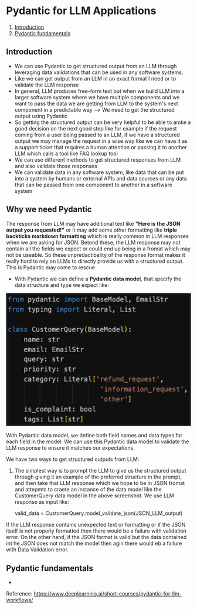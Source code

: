 # Pydantic for LLM Applications

1. [Introduction](#1)
2. [Pydantic fundamentals](#2)


## Introduction

- We can use Pydantic to get structured output from an LLM through leveraging data validations that can be used in any software systems. 
- Like we can get output from an LLM in an exact format I need or to validate the LLM response
- In general, LLM produces free-form text but when we build LLM into a larger software system where we have multiple components and we want to pass the data we are getting from LLM to the system's next component in a predictable way --> We need to get the structured output using Pydantic
- So getting the structured output can be very helpful to be able to amke a good decision on  the next good step like for example if the request coming from a user being passed to an LLM, if we have a structured output we may manage the request in a wise way like we can have it as a support ticket that requires a human attention or passing it to another LLM which calls a tool like FAQ lookup tool
- We can use different methods to get structured responses from LLM and also validate those responses
- We can validate data in any software system, like data that can be put into a system by humans or external APIs and data sources or any data that can be passed from one component to another in a software system 

## Why we need Pydantic 

The response from LLM may have additional text like **"Here is the JSON output you requested!"** or it may add some other formatting like **triple backticks markdown formatting** which is really common in LLM responses when we are asking for JSON. Betond these, the LLM response may not contain all the fields we expect or could end up being in a fromat which may not be useable. So these unpredactibality of the response format makes it really hard to rely on LLMs to directly provide us with a structured output. This is Pydantic may come to rescue

- With Pydantic we can define a **Pydantic data model**, that specify the data structure and type we expect like:

![](https://github.com/DanialArab/images/blob/main/Pydantic_for_LLM_applications/pydantic_data_model.png)

With Pydantic data model, we define both field names and data types for each field in the model. We can use this Pydantic data model to validate the LLM response to ensure it matches our expectations. 

We have two ways to get structured outputs from LLM:
1. The simplest way is to prompt the LLM to give us the structured output through giving it an example of the preferred structure in the prompt, and then take that LLM response which we hope to be in JSON fromat and attepmts to craete an instance of the data model like the CustomerQuery data model in the above screenshot. We use LLM response as input like:

    valid_data = CustomerQuery.model_validate_json(JSON_LLM_output)

If the LLM response contains unexpected text or formatting or if the JSON itself is not properly formatted then there would be a failure with validation error. On the other hand, if the JSON format is valid but the data contained int he JSON does not match the model then agin there would eb a failure with Data Validation error. 


## Pydantic fundamentals 

- 

Reference: https://www.deeplearning.ai/short-courses/pydantic-for-llm-workflows/
